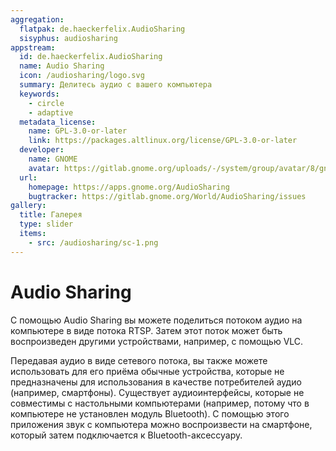```yaml
---
aggregation:
  flatpak: de.haeckerfelix.AudioSharing
  sisyphus: audiosharing
appstream:
  id: de.haeckerfelix.AudioSharing
  name: Audio Sharing
  icon: /audiosharing/logo.svg
  summary: Делитесь аудио с вашего компьютера
  keywords:
    - circle
    - adaptive
  metadata_license:
    name: GPL-3.0-or-later
    link: https://packages.altlinux.org/license/GPL-3.0-or-later
  developer:
    name: GNOME
    avatar: https://gitlab.gnome.org/uploads/-/system/group/avatar/8/gnomelogo.png?width=48
  url:
    homepage: https://apps.gnome.org/AudioSharing
    bugtracker: https://gitlab.gnome.org/World/AudioSharing/issues
gallery:
  title: Галерея
  type: slider
  items:
    - src: /audiosharing/sc-1.png
---
```


# Audio Sharing

С помощью Audio Sharing вы можете поделиться потоком аудио на компьютере в виде потока RTSP. Затем этот поток может быть воспроизведен другими устройствами, например, с помощью VLC.

Передавая аудио в виде сетевого потока, вы также можете использовать для его приёма обычные устройства, которые не предназначены для использования в качестве потребителей аудио (например, смартфоны). Существует аудиоинтерфейсы, которые не совместимы с настольными компьютерами (например, потому что в компьютере не установлен модуль Bluetooth). С помощью этого приложения звук с компьютера можно воспроизвести на смартфоне, который затем подключается к Bluetooth-аксессуару.

<AGWGallery />

<!--@include: @ru/apps/.parts/install/content-repo.md-->
<!--@include: @ru/apps/.parts/install/content-flatpak.md-->
